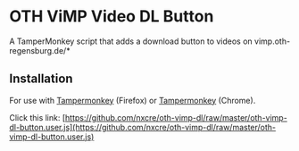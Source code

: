 # OTH ViMP Video DL Button
A TamperMonkey script that adds a download button to videos on vimp.oth-regensburg.de/*

## Installation
For use with [Tampermonkey](https://addons.mozilla.org/en-US/firefox/addon/tampermonkey/) (Firefox) or [Tampermonkey](https://chrome.google.com/webstore/detail/tampermonkey/dhdgffkkebhmkfjojejmpbldmpobfkfo) (Chrome).

Click this link: [https://github.com/nxcre/oth-vimp-dl/raw/master/oth-vimp-dl-button.user.js](https://github.com/nxcre/oth-vimp-dl/raw/master/oth-vimp-dl-button.user.js)
